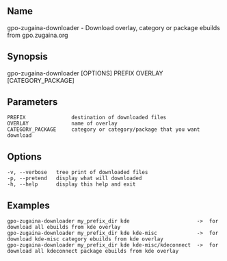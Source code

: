 Name
----
gpo-zugaina-downloader - Download overlay, category or package ebuilds from gpo.zugaina.org

Synopsis
--------
gpo-zugaina-downloader [OPTIONS] PREFIX OVERLAY [CATEGORY_PACKAGE]

Parameters
----------
    PREFIX               destination of downloaded files
    OVERLAY              name of overlay
    CATEGORY_PACKAGE     category or category/package that you want download

Options
-------
    -v, --verbose   tree print of downloaded files
    -p, --pretend   display what will downloaded
    -h, --help      display this help and exit

Examples
--------
    gpo-zugaina-downloader my_prefix_dir kde                      ->  for download all ebuilds from kde overlay
    gpo-zugaina-downloader my_prefix_dir kde kde-misc             ->  for download kde-misc category ebuilds from kde overlay
    gpo-zugaina-downloader my_prefix_dir kde kde-misc/kdeconnect  ->  for download all kdeconnect package ebuilds from kde overlay
